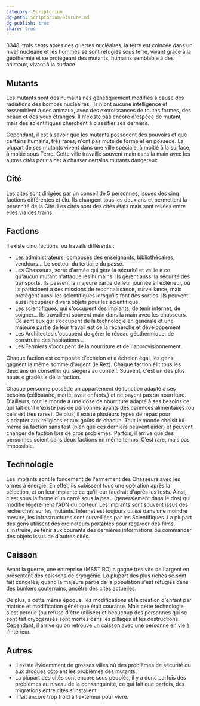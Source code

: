 ```yaml
---
category: Scriptorium
dg-path: Scriptorium/Givrure.md
dg-publish: true
share: true
---
```


3348, trois cents après des guerres nucléaires, la terre est coincée dans un hiver nucléaire et les hommes se sont réfugiés sous terre, vivant grâce à la géothermie et se protégeant des mutants, humains semblable à des animaux, vivant à la surface.

## Mutants

Les mutants sont des humains nés génétiquement modifiés à cause des radiations des bombes nucléaires. Ils n'ont aucune intelligence et ressemblent à des animaux, avec des excroissances de toutes formes, des peaux et des yeux étranges. Il n'existe pas encore d'espèce de mutant, mais des scientifiques cherchent à classifier ses derniers.

Cependant, il est à savoir que les mutants possèdent des pouvoirs et que certains humains, très rares, n'ont pas muté de forme et en possède. La plupart de ses mutants vivent dans une ville spéciale, à moitié à la surface, à moitié sous Terre. Cette ville travaille souvent main dans la main avec les autres cités pour aider à chasser certains mutants dangereux.

## Cité
Les cités sont dirigées par un conseil de 5 personnes, issues des cinq factions différentes et élu. Ils changent tous les deux ans et permettent la pérennité de la Cité.
Les cités sont des cités états mais sont reliées entre elles via des trains.

## Factions
Il existe cinq factions, ou travails différents :
- Les administrateurs, composés des enseignants, bibliothécaires, vendeurs... Le secteur du tertiaire du passé. 
- Les Chasseurs, sorte d'armée qui gère la sécurité et veille à ce qu'aucun mutant n'attaque les humains. Ils gèrent aussi la sécurité des transports. Ils passent la majeure partie de leur journée à l’extérieur, où ils participent à des missions de reconnaissance, surveillance, mais protègent aussi les scientifiques lorsqu’ils font des sorties. Ils peuvent aussi récupérer divers objets pour les scientifique. 
- Les scientifiques, qui s'occupent des implants, de tenir internet, de soigner... Ils travaillent souvent main dans la main avec les chasseurs. Ce sont eux qui s’occupent de la technologie en générale et une majeure partie de leur travail est de la recherche et développement. 
- Les Architectes s'occupent de gérer le réseau géothermique, de construire des habitations...
- Les Fermiers s'occupent de la nourriture et de l'approvisionnement.

Chaque faction est composée d'échelon et à échelon égal, les gens gagnent la même somme d'argent (le Rez). Chaque faction élit tous les deux ans un conseiller qui siègera au conseil. Souvent, c'est un des plus hauts « gradés » de la faction. 

Chaque personne possède un appartement de fonction adapté à ses besoins (célibataire, marié, avec enfants,) et ne payent pas sa nourriture. D'ailleurs, tout le monde a une dose de nourriture adapté à ses besoins ce qui fait qu'il n'existe pas de personnes ayants des carences alimentaires (ou cela est très rares). De plus, il existe plusieurs types de repas pour s'adapter aux religions et aux goûts de chacun. 
Tout le monde choisit lui-même sa faction sans test (bien que ces derniers peuvent aider) et peuvent changer de faction lors de gros problèmes. Parfois, il arrive que des personnes soient dans deux factions en même temps. C’est rare, mais pas impossible. 

## Technologie
Les implants sont le fondement de l'armement des Chasseurs avec les armes à énergie. En effet, ils subissent tous une opération après la sélection, et on leur implante ce qu'il leur faudrait d'après les tests. Ainsi, c'est sous la forme d'un carré sous la peau (généralement dans le dos) qui modifie légèrement l'ADN du porteur.
Les implants sont souvent issus des recherches sur les mutants.
Internet est toujours utilisé dans une moindre mesure, les infrastructures sont surveillées par les Scientifiques. La plupart des gens utilisent des ordinateurs portables pour regarder des films, s'instruire, se tenir aux courants des dernières informations ou commander des objets issus de d'autres cités. 

## Caisson
Avant la guerre, une entreprise (MSST RO) a gagné très vite de l'argent en présentant des caissons de cryogénie. La plupart des plus riches se sont fait congelés, quand la majeure partie de la population s'est réfugiés dans des bunkers souterrains, ancêtre des cités actuelles.

De plus, à cette même époque, les modifications et la création d'enfant par matrice et modification génétique était courante. Mais cette technologie s'est perdue (ou refuse d'être utilisée) et beaucoup des personnes qui se sont fait cryogénisés sont mortes dans les pillages et les destructions. Cependant, il arrive qu'on retrouve un caisson avec une personne en vie à l'intérieur. 

## Autres
- Il existe évidemment de grosses villes où des problèmes de sécurité du aux drogues côtoient les problèmes des mutants.
- La plupart des cités sont encore sous peuplés, il y a donc parfois des problèmes au niveau de la consanguinité, ce qui fait que parfois, des migrations entre cités s'installent.
- Il fait encore trop froid à l'extérieur pour vivre.